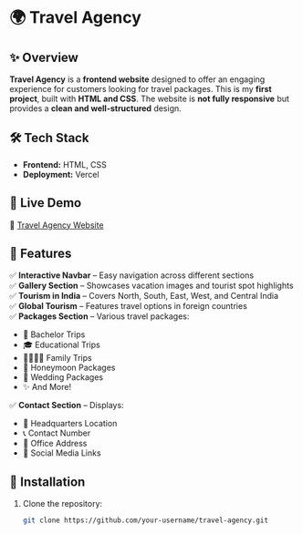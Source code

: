 # 🌍 Travel Agency  

## ✨ Overview  
**Travel Agency** is a **frontend website** designed to offer an engaging experience for customers looking for travel packages. This is my **first project**, built with **HTML and CSS**. The website is **not fully responsive** but provides a **clean and well-structured** design.  

## 🛠 Tech Stack  
- **Frontend:** HTML, CSS  
- **Deployment:** Vercel  

## 🚀 Live Demo  
🔗 [Travel Agency Website](https://travel-agency-kappa-orcin.vercel.app/)  

## 📌 Features  
✅ **Interactive Navbar** – Easy navigation across different sections  
✅ **Gallery Section** – Showcases vacation images and tourist spot highlights  
✅ **Tourism in India** – Covers North, South, East, West, and Central India  
✅ **Global Tourism** – Features travel options in foreign countries  
✅ **Packages Section** – Various travel packages:  
   - 🎒 Bachelor Trips  
   - 🎓 Educational Trips  
   - 👨‍👩‍👧‍👦 Family Trips  
   - 💑 Honeymoon Packages  
   - 💍 Wedding Packages  
   - ✨ And More!  

✅ **Contact Section** – Displays:  
   - 📍 Headquarters Location  
   - 📞 Contact Number  
   - 🏢 Office Address  
   - 🔗 Social Media Links  

## 📂 Installation  
1. Clone the repository:  
   ```bash
   git clone https://github.com/your-username/travel-agency.git
